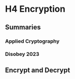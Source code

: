 # H4 Encryption


## Summaries


### Applied Cryptography


### Disobey 2023


## Encrypt and Decrypt
